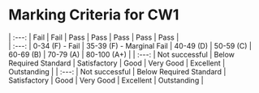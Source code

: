 


# Marking Criteria for CW1 


| :---:  | Fail            | Fail                      | Pass         | Pass      | Pass      | Pass      | Pass        |  
| :---:  | 0-34 (F) - Fail | 35-39 (F) - Marginal Fail | 40-49 (D)    | 50-59 (C) | 60-69 (B) | 70-79 (A) | 80-100 (A+) |
| :---:  | Not successful  | Below Required Standard   | Satisfactory | Good      | Very Good | Excellent | Outstanding |
| :---:  | Not successful  | Below Required Standard   | Satisfactory | Good      | Very Good | Excellent | Outstanding |
 
